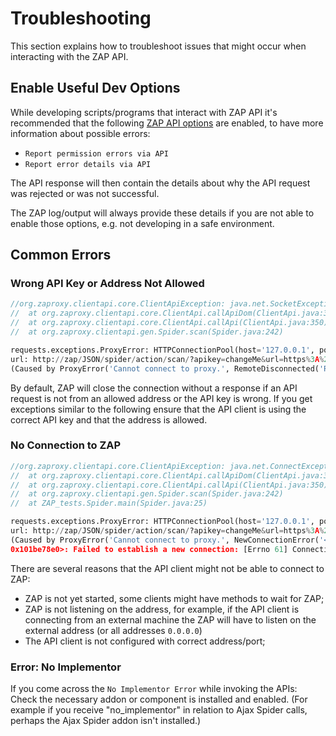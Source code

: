 # Troubleshooting

This section explains how to troubleshoot issues that might occur when interacting with the ZAP API.

## Enable Useful Dev Options

While developing scripts/programs that interact with ZAP API it's recommended that the following [ZAP API options](https://www.zaproxy.org/docs/desktop/ui/dialogs/options/api/) 
are enabled, to have more information about possible errors:
 - `Report permission errors via API`
 - `Report error details via API`

The API response will then contain the details about why the API request was rejected or was not successful.
<aside class="info">
The ZAP log/output will always provide these details if you are not able to enable those options, e.g. not developing in a safe environment.
</aside>

## Common Errors

### Wrong API Key or Address Not Allowed

```java
//org.zaproxy.clientapi.core.ClientApiException: java.net.SocketException: Unexpected end of file from server
//	at org.zaproxy.clientapi.core.ClientApi.callApiDom(ClientApi.java:366)
//	at org.zaproxy.clientapi.core.ClientApi.callApi(ClientApi.java:350)
//	at org.zaproxy.clientapi.gen.Spider.scan(Spider.java:242)
```

```python
requests.exceptions.ProxyError: HTTPConnectionPool(host='127.0.0.1', port=8080): Max retries exceeded with 
url: http://zap/JSON/spider/action/scan/?apikey=changeMe&url=https%3A%2F%2Fexample.com 
(Caused by ProxyError('Cannot connect to proxy.', RemoteDisconnected('Remote end closed connection without response')))
```

By default, ZAP will close the connection without a response if an API request is not from an allowed address or the API key is wrong.
If you get exceptions similar to the following ensure that the API client is using the correct API key and that the address is allowed.

### No Connection to ZAP

```java
//org.zaproxy.clientapi.core.ClientApiException: java.net.ConnectException: Connection refused: connect
//	at org.zaproxy.clientapi.core.ClientApi.callApiDom(ClientApi.java:366)
//	at org.zaproxy.clientapi.core.ClientApi.callApi(ClientApi.java:350)
//	at org.zaproxy.clientapi.gen.Spider.scan(Spider.java:242)
//	at ZAP_tests.Spider.main(Spider.java:25)
```

```python
requests.exceptions.ProxyError: HTTPConnectionPool(host='127.0.0.1', port=8080): Max retries exceeded with 
url: http://zap/JSON/spider/action/scan/?apikey=changeMe&url=https%3A%2F%2Fexample.com 
(Caused by ProxyError('Cannot connect to proxy.', NewConnectionError('<urllib3.connection.HTTPConnection object at 
0x101be78e0>: Failed to establish a new connection: [Errno 61] Connection refused')))
```

There are several reasons that the API client might not be able to connect to ZAP:

 - ZAP is not yet started, some clients might have methods to wait for ZAP;
 - ZAP is not listening on the address, for example, if the API client is connecting from an external machine the ZAP will have to listen on the external address (or all addresses `0.0.0.0`)
 - The API client is not configured with correct address/port;

### Error: No Implementor

If you come across the `No Implementor Error` while invoking the APIs: Check the necessary addon or component is installed and enabled. 
(For example if you receive "no_implementor" in relation to Ajax Spider calls, perhaps the Ajax Spider addon isn't installed.)

